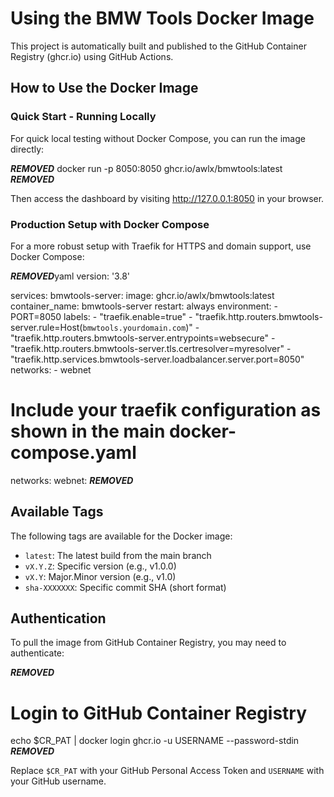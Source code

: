 # Using the BMW Tools Docker Image

This project is automatically built and published to the GitHub Container Registry (ghcr.io) using GitHub Actions.

## How to Use the Docker Image

### Quick Start - Running Locally

For quick local testing without Docker Compose, you can run the image directly:

***REMOVED***
docker run -p 8050:8050 ghcr.io/awlx/bmwtools:latest
***REMOVED***

Then access the dashboard by visiting http://127.0.0.1:8050 in your browser.

### Production Setup with Docker Compose

For a more robust setup with Traefik for HTTPS and domain support, use Docker Compose:

***REMOVED***yaml
version: '3.8'

services:
  bmwtools-server:
    image: ghcr.io/awlx/bmwtools:latest
    container_name: bmwtools-server
    restart: always
    environment:
      - PORT=8050
    labels:
      - "traefik.enable=true"
      - "traefik.http.routers.bmwtools-server.rule=Host(`bmwtools.yourdomain.com`)"
      - "traefik.http.routers.bmwtools-server.entrypoints=websecure"
      - "traefik.http.routers.bmwtools-server.tls.certresolver=myresolver"
      - "traefik.http.services.bmwtools-server.loadbalancer.server.port=8050"
    networks:
      - webnet

  # Include your traefik configuration as shown in the main docker-compose.yaml
  
networks:
  webnet:
***REMOVED***

## Available Tags

The following tags are available for the Docker image:

- `latest`: The latest build from the main branch
- `vX.Y.Z`: Specific version (e.g., v1.0.0)
- `vX.Y`: Major.Minor version (e.g., v1.0)
- `sha-XXXXXXX`: Specific commit SHA (short format)

## Authentication

To pull the image from GitHub Container Registry, you may need to authenticate:

***REMOVED***
# Login to GitHub Container Registry
echo $CR_PAT | docker login ghcr.io -u USERNAME --password-stdin
***REMOVED***

Replace `$CR_PAT` with your GitHub Personal Access Token and `USERNAME` with your GitHub username.
